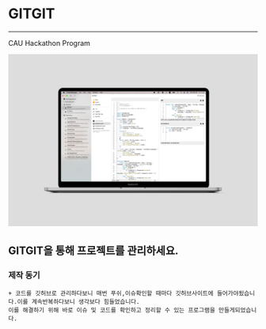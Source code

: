 # GITGIT
----------
CAU Hackathon Program

![Introduce](./Introduce/Introduce1.png)

## GITGIT을 통해 프로젝트를 관리하세요.

### 제작 동기
    + 코드를 깃허브로 관리하다보니 매번 푸쉬,이슈확인할 때마다 깃허브사이트에 들어가야됬습니다.이를 계속반복하다보니 생각보다 힘들었습니다.
    이를 해결하기 위해 바로 이슈 및 코드를 확인하고 정리할 수 있는 프로그램을 만들게되었습니다.
